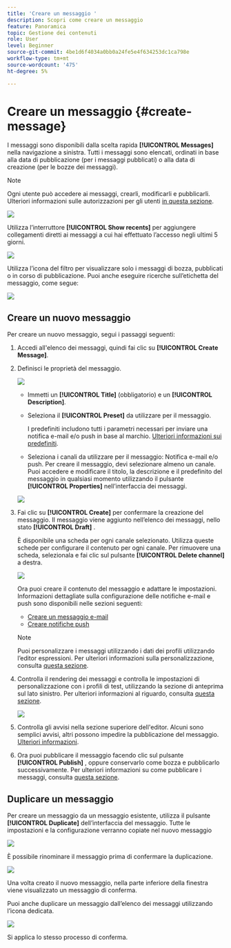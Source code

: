 ```yaml
---
title: 'Creare un messaggio '
description: Scopri come creare un messaggio
feature: Panoramica
topic: Gestione dei contenuti
role: User
level: Beginner
source-git-commit: 4be1d6f4034a0bb0a24fe5e4f634253dc1ca798e
workflow-type: tm+mt
source-wordcount: '475'
ht-degree: 5%

---
```


# Creare un messaggio {#create-message}

I messaggi sono disponibili dalla scelta rapida **[!UICONTROL Messages]** nella navigazione a sinistra. Tutti i messaggi sono elencati, ordinati in base alla data di pubblicazione (per i messaggi pubblicati) o alla data di creazione (per le bozze dei messaggi).

>[!NOTE]
>
>Ogni utente può accedere ai messaggi, crearli, modificarli e pubblicarli. Ulteriori informazioni sulle autorizzazioni per gli utenti [in questa sezione](../using/administration/permissions.md).

![](assets/messages-list.png)

Utilizza l’interruttore **[!UICONTROL Show recents]** per aggiungere collegamenti diretti ai messaggi a cui hai effettuato l’accesso negli ultimi 5 giorni.

![](assets/show-recent-messages.png)

Utilizza l’icona del filtro per visualizzare solo i messaggi di bozza, pubblicati o in corso di pubblicazione. Puoi anche eseguire ricerche sull’etichetta del messaggio, come segue:

![](assets/filter-messages.png)

## Creare un nuovo messaggio

Per creare un nuovo messaggio, segui i passaggi seguenti:

1. Accedi all&#39;elenco dei messaggi, quindi fai clic su **[!UICONTROL Create Message]**.

1. Definisci le proprietà del messaggio.

   ![](assets/create-message-properties.png)

   * Immetti un **[!UICONTROL Title]** (obbligatorio) e un **[!UICONTROL Description]**.

   * Seleziona il **[!UICONTROL Preset]** da utilizzare per il messaggio.

      I predefiniti includono tutti i parametri necessari per inviare una notifica e-mail e/o push in base al marchio. [Ulteriori informazioni sui predefiniti](../using/configuration/message-presets.md).

   * Seleziona i canali da utilizzare per il messaggio: Notifica e-mail e/o push. Per creare il messaggio, devi selezionare almeno un canale.
   Puoi accedere e modificare il titolo, la descrizione e il predefinito del messaggio in qualsiasi momento utilizzando il pulsante **[!UICONTROL Properties]** nell’interfaccia dei messaggi.

   ![](assets/message-properties.png)


1. Fai clic su **[!UICONTROL Create]** per confermare la creazione del messaggio. Il messaggio viene aggiunto nell’elenco dei messaggi, nello stato **[!UICONTROL Draft]** .

   È disponibile una scheda per ogni canale selezionato. Utilizza queste schede per configurare il contenuto per ogni canale. Per rimuovere una scheda, selezionala e fai clic sul pulsante **[!UICONTROL Delete channel]** a destra.

   ![](assets/create-messages-content.png)

   Ora puoi creare il contenuto del messaggio e adattare le impostazioni. Informazioni dettagliate sulla configurazione delle notifiche e-mail e push sono disponibili nelle sezioni seguenti:

   * [Creare un messaggio e-mail](create-email.md)
   * [Creare notifiche push](create-push.md)

   >[!NOTE]
   >   
   >Puoi personalizzare i messaggi utilizzando i dati dei profili utilizzando l’editor espressioni. Per ulteriori informazioni sulla personalizzazione, consulta [questa sezione](personalization/personalize.md).


1. Controlla il rendering dei messaggi e controlla le impostazioni di personalizzazione con i profili di test, utilizzando la sezione di anteprima sul lato sinistro. Per ulteriori informazioni al riguardo, consulta [questa sezione](preview.md).

   ![](assets/messages-simple-preview.png)

1. Controlla gli avvisi nella sezione superiore dell&#39;editor.  Alcuni sono semplici avvisi, altri possono impedire la pubblicazione del messaggio. [Ulteriori informazioni](alerts.md).

1. Ora puoi pubblicare il messaggio facendo clic sul pulsante **[!UICONTROL Publish]** , oppure conservarlo come bozza e pubblicarlo successivamente. Per ulteriori informazioni su come pubblicare i messaggi, consulta [questa sezione](publish-manage-message.md).

## Duplicare un messaggio

Per creare un messaggio da un messaggio esistente, utilizza il pulsante **[!UICONTROL Duplicate]** dell’interfaccia del messaggio. Tutte le impostazioni e la configurazione verranno copiate nel nuovo messaggio

![](assets/message-duplicate.png)

È possibile rinominare il messaggio prima di confermare la duplicazione.

![](assets/message-duplicate-confirm.png)

Una volta creato il nuovo messaggio, nella parte inferiore della finestra viene visualizzato un messaggio di conferma.

Puoi anche duplicare un messaggio dall’elenco dei messaggi utilizzando l’icona dedicata.

![](assets/message-duplicate-from-list.png)

Si applica lo stesso processo di conferma.
